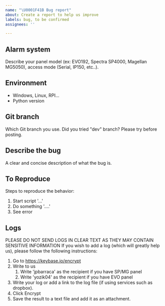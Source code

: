 ```yaml
---
name: "\U0001F41B Bug report"
about: Create a report to help us improve
labels: bug, to be confirmed
assignees: ''

---
```


<!--
Before creating a bug report look into wiki and FAQ page:
- Wiki: https://github.com/ParadoxAlarmInterface/pai/wiki
- FAQ: https://github.com/ParadoxAlarmInterface/pai/wiki/FAQ
- Use search before posting. Maybe your issue was already solved.
- You can always use https://matrix.to/#/#paradox-alarm-interface_community:gitter.im to ask a quick question.
-->

## Alarm system
Describe your panel model (ex: EVO192, Spectra SP4000, Magellan MG5050), access mode (Serial, IP150, etc..).

## Environment
- Windows, Linux, RPI...
- Python version

## Git branch
Which Git branch you use. Did you tried "dev" branch? Please try before posting.

## Describe the bug
A clear and concise description of what the bug is.

## To Reproduce
Steps to reproduce the behavior:
1. Start script '...'
2. Do something '....'
3. See error

## Logs
PLEASE DO NOT SEND LOGS IN CLEAR TEXT AS THEY MAY CONTAIN SENSITIVE INFORMATION
If you wish to add a log (which will greatly help us), please follow the following instructions:

1. Go to https://keybase.io/encrypt
2. Write to us
   1. Write 'jpbarraca' as the recipient if you have SP/MG panel
   2. Write 'yozik04' as the recipient if you have EVO panel
3. Write your log or add a link to the log file (if using services such as dropbox).
4. Click Encrypt
5. Save the result to a text file and add it as an attachment.
